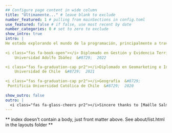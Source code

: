```yaml
---
## Configure page content in wide column
title: "Últimamente..." # leave blank to exclude
number_featured: 1 # pulling from mainSections in config.toml
use_featured: false # if false, use most recent by date
number_categories: 0 # set to zero to exclude
show_intro: true
intro: |
He estado explorando el mundo de la programación, principalmente a través de la herramiento [R](https://www.r-project.org/about.html) para optimizar mi flujo de trabajo con datos. Además de una introducción con Python en su relación con ArcGIS (arcpy).
  
<i class="fas fa-book-open"></i> Diplomado en Gestión y Evidencia Territorial  &#8729;
    Universidad Adolfo Ibáñez  &#8729;  2022

<i class="fas fa-graduation-cap pr2"></i>Diplomado en Geomarketing e Inteligencia Territorial  &#8729;
    Universidad de Chile  &#8729;  2021
    
<i class="fas fa-graduation-cap pr2"></i>Geografía  &#8729;
 Pontificia Universidad Católica de Chile  &#8729;  2020
 
show_outro: false
outro: |
  <i class="fas fa-glass-cheers pr2"></i>Sincere thanks to [Maëlle Salmon](https://masalmon.eu/) for her help naming this Hugo theme!
---
```


** index doesn't contain a body, just front matter above.
See about/list.html in the layouts folder **